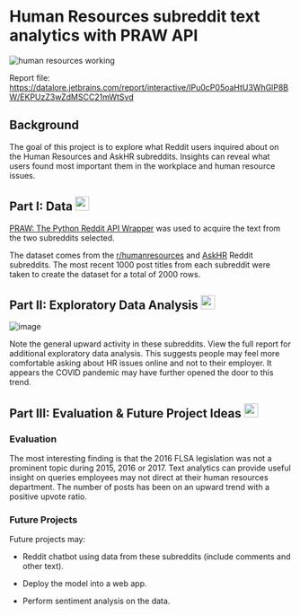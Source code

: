 # Human Resources subreddit text analytics with PRAW API 



![human resources working](https://github.com/rakimreid/reddit-hr/assets/23224784/0ae17ea5-41d1-4b0a-8a3a-145df1c21a09)



Report file: https://datalore.jetbrains.com/report/interactive/IPu0cP05oaHtU3WhGlP8BW/EKPUzZ3wZdMSCC21mWtSvd



<h2>Background</h2> 
The goal of this project is to explore what Reddit users inquired about on the Human Resources and AskHR subreddits. Insights can reveal 
what users found most important them in the workplace and human resource issues. 


<h2> Part I: Data <img src ="https://th.bing.com/th/id/OIP.j5Vj7VYXdSuB0Cho-HbMpgHaHa?pid=ImgDet&rs=1" height = 25, width = 25 />
</h2>

<a href = "https://praw.readthedocs.io/en/latest/">PRAW: The Python Reddit API Wrapper</a> was used to acquire the text from the two subreddits selected. 

The dataset comes from the <a href="https://www.reddit.com/r/humanresources/">r/humanresources</a> and <a href = "https://www.reddit.com/r/AskHR/">AskHR</a> Reddit subreddits.
The most recent 1000 post titles from each subreddit were taken to create the dataset for a total of 2000 rows. 

<h2> Part II: Exploratory Data Analysis 

<img src ="https://th.bing.com/th/id/OIP.4u9QjWljrMuY5CL7nGzRkQHaFj?w=273&h=205&c=7&r=0&o=5&dpr=1.3&pid=1.7" height = 25, width = 25 />
</h2>

![image](https://github.com/rakimreid/reddit-hr/assets/23224784/f9fb5377-ed64-4582-8147-2e5b39ecb164)

Note the general upward activity in these subreddits. View the full report for additional exploratory data analysis. 
This suggests people may feel more comfortable asking about HR issues online and not to their employer. It appears the COVID pandemic may
have further opened the door to this trend. 


<h2> Part III: Evaluation & Future Project Ideas 
<img src ="https://th.bing.com/th/id/R.b8644db24930cf9363566896d5253aec?rik=7SL6mGoqlQ0TNQ&riu=http%3a%2f%2fmedia.istockphoto.com%2fvectors%2fsaturn-vector-id165600450%3fk%3d6%26m%3d165600450%26s%3d612x612%26w%3d0%26h%3drEvVMsd4l40ib7bcrQzr1TzjkbLgRpcYPYGpYhJ9Nxo%3d&ehk=KabbCN8zzWnhbNSUIRMIS8eS0lrYNF2gRndPFaAxmOg%3d&risl=&pid=ImgRaw&r=0" height = 25, width = 25 />

</h2> 
     
<h3>Evaluation</h3>

The most interesting finding is that the 2016 FLSA legislation was not a prominent topic during 2015, 2016 or 2017. Text analytics can provide useful insight on queries employees may not 
direct at their human resources department. The number of posts has been on an upward trend with a positive upvote ratio. 

<h3>Future Projects</h3>

Future projects may:

* Reddit chatbot using data from these subreddits (include comments and other text). 

* Deploy the model into a web app.

* Perform sentiment analysis on the data. 
